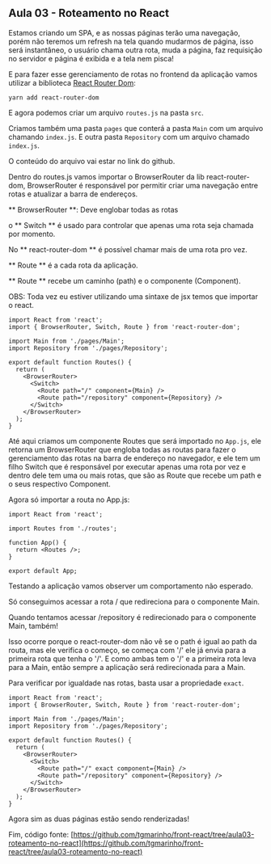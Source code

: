 ## Aula 03 - Roteamento no React

Estamos criando um SPA, e as nossas páginas terão uma navegação, porém não teremos um refresh na tela quando mudarmos de página, isso será instantâneo, o usuário chama outra rota, muda a página, faz requisição no servidor e página é exibida e a tela nem pisca!

E para fazer esse gerenciamento de rotas no frontend da aplicação vamos utilizar a biblioteca [React Router Dom](https://reacttraining.com/react-router/web/guides/quick-start):

```
yarn add react-router-dom
```

E agora podemos criar um arquivo `routes.js` na pasta `src`.

Criamos também uma pasta `pages` que conterá a pasta `Main` com um arquivo chamando  `index.js`. E outra pasta `Repository` com um arquivo chamado `index.js`.

O conteúdo do arquivo vai estar no link do github.

Dentro do routes.js vamos importar o BrowserRouter da lib react-router-dom,
BrowserRouter é responsável por permitir criar uma navegação entre rotas e atualizar a barra de endereços.

** BrowserRouter **: Deve englobar todas as rotas

o ** Switch ** é usado para controlar que apenas uma rota seja chamada por momento.

No ** react-router-dom  ** é possível chamar mais de uma rota pro vez.

** Route ** é a cada rota da aplicação.

** Route ** recebe um caminho (path) e o componente (Component).

OBS: Toda vez eu estiver utilizando uma sintaxe de jsx temos que importar o react.

```
import React from 'react';
import { BrowserRouter, Switch, Route } from 'react-router-dom';

import Main from './pages/Main';
import Repository from './pages/Repository';

export default function Routes() {
  return (
    <BrowserRouter>
      <Switch>
        <Route path="/" component={Main} />
        <Route path="/repository" component={Repository} />
      </Switch>
    </BrowserRouter>
  );
}

```

Até aqui criamos um componente Routes que será importado no `App.js`, ele retorna um BrowserRouter que engloba todas as routas para fazer o gerenciamento das rotas na barra de endereço no navegador, e ele tem um filho Switch que é responsável por executar apenas uma rota por vez e dentro dele tem uma ou mais rotas, que são as Route que recebe um path e o seus respectivo Component.

Agora só importar a routa no App.js:

```
import React from 'react';

import Routes from './routes';

function App() {
  return <Routes />;
}

export default App;
```

Testando a aplicação vamos observer um comportamento não esperado.

Só conseguimos acessar a rota / que redireciona para o componente Main.

Quando tentamos acessar /repository é redirecionado para o componente Main, também!

Isso ocorre porque o react-router-dom não vê se o path é igual ao path da routa, mas ele  verifica o começo, se começa com '/' ele já envia para a primeira rota que tenha o '/'. E como ambas tem o '/' e a primeira rota leva para a Main, então sempre a aplicação será redirecionada para a Main.

Para verificar por igualdade nas rotas, basta usar a propriedade `exact`.

```
import React from 'react';
import { BrowserRouter, Switch, Route } from 'react-router-dom';

import Main from './pages/Main';
import Repository from './pages/Repository';

export default function Routes() {
  return (
    <BrowserRouter>
      <Switch>
        <Route path="/" exact component={Main} />
        <Route path="/repository" component={Repository} />
      </Switch>
    </BrowserRouter>
  );
}
```

Agora sim as duas páginas estão sendo renderizadas!

Fim, código fonte: [https://github.com/tgmarinho/front-react/tree/aula03-roteamento-no-react](https://github.com/tgmarinho/front-react/tree/aula03-roteamento-no-react)
